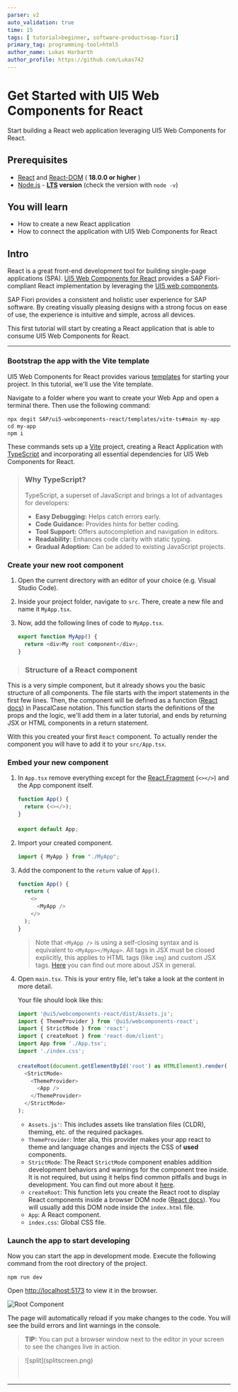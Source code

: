 ```yaml
---
parser: v2
auto_validation: true
time: 15
tags: [ tutorial>beginner, software-product>sap-fiori]
primary_tag: programming-tool>html5
author_name: Lukas Harbarth
author_profile: https://github.com/Lukas742
---
```



# Get Started with UI5 Web Components for React
<!-- description --> Start building a React web application leveraging UI5 Web Components for React.

## Prerequisites
- [React](https://www.npmjs.com/package/react) and [React-DOM](https://www.npmjs.com/package/react-dom) ( **18.0.0 or higher** )
- [Node.js](https://nodejs.org/) - **[LTS](https://github.com/nodejs/release?tab=readme-ov-file#release-schedule) version** (check the version with `node -v`)


## You will learn
-  How to create a new React application
-  How to connect the application with UI5 Web Components for React


## Intro
React is a great front-end development tool for building single-page applications (SPA). [UI5 Web Components for React](https://github.com/SAP/ui5-webcomponents-react) provides a SAP Fiori-compliant React implementation by leveraging the [UI5 web components](https://github.com/SAP/ui5-webcomponents).

SAP Fiori provides a consistent and holistic user experience for SAP software. By creating visually pleasing designs with a strong focus on ease of use, the experience is intuitive and simple, across all devices.

This first tutorial will start by creating a React application that is able to consume UI5 Web Components for React.

---

### Bootstrap the app with the Vite template

UI5 Web Components for React provides various [templates](https://sap.github.io/ui5-webcomponents-react/?path=/docs/project-templates-examples--docs) for starting your project. In this tutorial, we'll use the Vite template.

Navigate to a folder where you want to create your Web App and open a terminal there. Then use the following command:

```Shell
npx degit SAP/ui5-webcomponents-react/templates/vite-ts#main my-app
cd my-app
npm i
```

These commands sets up a [Vite](https://vitejs.dev/) project, creating a React Application with [TypeScript](https://www.typescriptlang.org/) and incorporating all essential dependencies for UI5 Web Components for React.

> ### Why TypeScript?
> 
> TypeScript, a superset of JavaScript and brings a lot of advantages for developers:
> 
> - **Easy Debugging:** Helps catch errors early.
> - **Code Guidance:** Provides hints for better coding.
> - **Tool Support:** Offers autocompletion and navigation in editors.
> - **Readability:** Enhances code clarity with static typing.
> - **Gradual Adoption:** Can be added to existing JavaScript projects.



### Create your new root component


1. Open the current directory with an editor of your choice (e.g. Visual Studio Code).

2. Inside your project folder, navigate to `src`. There, create a new file and name it `MyApp.tsx`.

3. Now, add the following lines of code to `MyApp.tsx`.

    ```TypeScript / TSX
    export function MyApp() {
      return <div>My root component</div>;
    }
    ```

> ### Structure of a React component
This is a very simple component, but it already shows you the basic structure of all components. The file starts with the import statements in the first few lines. Then, the component will be defined as a function ([React docs](https://react.dev/learn/your-first-component#defining-a-component)) in PascalCase notation. This function starts the definitions of the props and the logic, we'll add them in a later tutorial, and ends by returning JSX or HTML components in a return statement.

With this you created your first `React` component. To actually render the component you will have to add it to your `src/App.tsx`.

### Embed your new component


1. In `App.tsx` remove everything except for the [React.Fragment](https://react.dev/reference/react/Fragment) (`<></>`) and the App component itself.

    ```TypeScript / TSX
    function App() {
      return (<></>);
    }

    export default App;
    ```

2. Import your created component.

    ```TypeScript / TSX
    import { MyApp } from "./MyApp";
    ```
3. Add the component to the `return` value of `App()`.

    ```TypeScript / TSX
    function App() {
      return (
        <>
          <MyApp />
        </>
      );
    }
    ```

    > Note that `<MyApp />` is using a self-closing syntax and is equivalent to `<MyApp></MyApp>`. All tags in JSX must be closed explicitly, this applies to HTML tags (like `img`) and custom JSX tags. [Here](https://react.dev/learn/writing-markup-with-jsx) you can find out more about JSX in general.

4. Open `main.tsx`. This is your entry file, let's take a look at the content in more detail.

    Your file should look like this:

    ```TypeScript / TSX
    import '@ui5/webcomponents-react/dist/Assets.js';
    import { ThemeProvider } from '@ui5/webcomponents-react';
    import { StrictMode } from 'react';
    import { createRoot } from 'react-dom/client';
    import App from './App.tsx';
    import './index.css';
    
    createRoot(document.getElementById('root') as HTMLElement).render(
      <StrictMode>
        <ThemeProvider>
          <App />
        </ThemeProvider>
      </StrictMode>
    );
    ```
    
    - `Assets.js'`: This includes assets like translation files (CLDR), theming, etc. of the required packages.
    - `ThemeProvider`: Inter alia, this provider makes your app react to theme and language changes and injects the CSS of __used__ components.
    - `StrictMode`: The React `StrictMode` component enables addition development behaviors and warnings for the component tree inside. It is not required, but using it helps find common pitfalls and bugs in development. You can find out more about it [here](https://react.dev/reference/react/StrictMode).
    - `createRoot`: This function lets you create the React root to display React components inside a browser DOM node ([React docs](https://react.dev/reference/react-dom/client/createRoot)). You will usually add this DOM node inside the `index.html` file.
    - `App`: A React component.
    - `index.css`: Global CSS file.


### Launch the app to start developing

Now you can start the app in development mode. Execute the following command from the root directory of the project.

```Shell
npm run dev
```

Open <http://localhost:5173> to view it in the browser.

![Root Component](01_rootComponent.png)

The page will automatically reload if you make changes to the code. You will see the build errors and lint warnings in the console.

> **TIP:** You can put a browser window next to the editor in your screen to see the changes live in action.

><!-- border -->![split](splitscreen.png)
>
>&nbsp;



---
